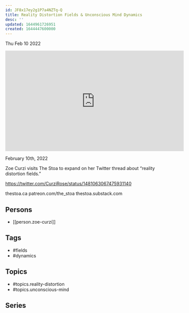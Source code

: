 ```yaml
---
id: JF8x17ey2g1P7a4NZTq-Q
title: Reality Distortion Fields & Unconscious Mind Dynamics
desc: ''
updated: 1644961726951
created: 1644447600000
---
```





Thu Feb 10 2022

<iframe width="560" height="315" src="https://www.youtube.com/embed/_ZJpNNDnrxs" title="Reality Distortion Fields & Unconscious Mind Dynamics w/ Zoe Curzi" frameborder="0" allow="accelerometer; autoplay; clipboard-write; encrypted-media; gyroscope; picture-in-picture" allowfullscreen ></iframe>

February 10th, 2022

Zoe Curzi visits The Stoa to expand on her Twitter thread about “reality distortion fields.”

https://twitter.com/CurziRose/status/1481063067475931140

thestoa.ca
patreon.com/the_stoa
thestoa.substack.com

## Persons

- [[person.zoe-curzi]]

## Tags

- #fields
- #dynamics

## Topics

- #topics.reality-distortion
- #topics.unconscious-mind

## Series



